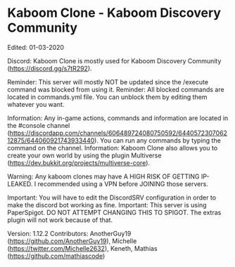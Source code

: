 # Kaboom Clone - Kaboom Discovery Community

Edited: 01-03-2020

Discord: Kaboom Clone is mostly used for Kaboom Discovery Community (https://discord.gg/s7tR292). 

Reminder: This server will mostly NOT be updated since the /execute command was blocked from using it.
Reminder: All blocked commands are located in commands.yml file. You can unblock them by editing them whatever you want.

Information: Any in-game actions, commands and information are located in the #console channel (https://discordapp.com/channels/606489724080750592/644057230706212875/644060921743933440). You can run any commands by typing the command on the channel.
Information: Kaboom Clone also allows you to create your own world by using the plugin Multiverse (https://dev.bukkit.org/projects/multiverse-core).

Warning: Any kaboom clones may have A HIGH RISK OF GETTING IP-LEAKED. I recommended using a VPN before JOINING those servers.

Important: You will have to edit the DiscordSRV configuration in order to make the discord bot working as fine.
Important: This server is using PaperSpigot. DO NOT ATTEMPT CHANGING THIS TO SPIGOT. The extras plugin will not work because of that.

Version: 1.12.2
Contributors: AnotherGuy19 (https://github.com/AnotherGuy19), Michelle (https://twitter.com/Michelle2632), Keneth, Mathias (https://github.com/mathiascode)
